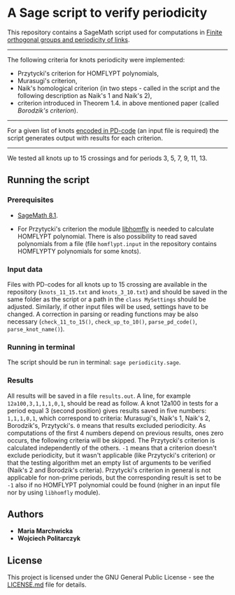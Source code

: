 # A Sage script to verify periodicity

This repository contains a SageMath script used for computations in [Finite orthogonal groups and periodicity of links](https://arxiv.org/abs/1810.03881v1).

-----

The following criteria for knots periodicity were implemented:

- Przytycki's criterion for HOMFLYPT polynomials,
- Murasugi's criterion,
- Naik's homological criterion (in two steps - called in the script and the following description as Naik's 1 and Naik's 2),
- criterion introduced in Theorem 1.4. in above mentioned paper (called *Borodzik's criterion*).

-----

For a given list of knots [encoded in PD-code](http://katlas.org/wiki/Planar_Diagrams) (an input file is required) the script generates output with results for each criterion.

-----


We tested all knots up to 15 crossings and for periods 3, 5, 7, 9, 11, 13.

## Running the script


### Prerequisites

- [SageMath 8.1](http://www.sagemath.org).

- For Przytycki's criterion the module [libhomfly](https://github.com/miguelmarco/libhomfly/blob/master/README.md) is needed to calculate HOMFLYPT polynomial. There is also possibility to read saved polynomials from a file (file `homflypt.input` in the repository contains HOMFLYPTY polynomials for some knots).



### Input data

Files with PD-codes for all knots up to 15 crossing are available in the repository (`knots_11_15.txt` and `knots_3_10.txt`) and should be saved in the same folder as the script or a path in the `class MySettings` should be adjusted. Similarly, if other input files will be used, settings have to be changed. A correction in parsing or reading functions may be also necessary (`check_11_to_15()`, `check_up_to_10()`, `parse_pd_code()`, `parse_knot_name()`).


### Running in terminal

The script should be run in terminal: `sage periodicity.sage`.

### Results

All results will be saved in a file `results.out`. A line, for example `12a100,3,1,1,1,0,1`, should be read as follow. A knot 12a100 in tests for a period equal 3 (second position) gives results saved in five numbers: `1,1,1,0,1`, which correspond to criteria: Murasugi's, Naik's 1, Naik's 2, Borodzik's, Przytycki's. `0` means that results excluded periodicity. As computations of the first 4 numbers depend on previous results, ones zero occurs, the following criteria will be skipped. The Przytycki's criterion is calculated independently of the others. `-1` means that a criterion doesn't exclude periodicity, but it wasn't applicable (like Przytycki's criterion) or that the testing algorithm met an empty list of arguments to be verified (Naik's 2 and Borodzik's criteria). Przytycki's criterion in general is not applicable for non-prime periods, but the corresponding result is set to be `-1` also if no HOMFLYPT polynomial could be found (nigher in an input file nor by using `libhomfly` module).




## Authors

* **Maria Marchwicka**
* **Wojciech Politarczyk**

## License

This project is licensed under the GNU General Public License - see the [LICENSE.md](LICENSE.md) file for details.
